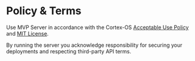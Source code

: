 # Policy & Terms

Use MVP Server in accordance with the Cortex-OS [Acceptable Use Policy](../../../POLICY.md) and [MIT License](../../../LICENSE).

By running the server you acknowledge responsibility for securing your deployments and respecting third-party API terms.
